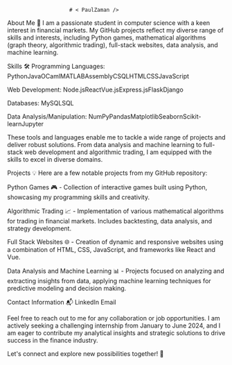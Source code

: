                         # < PaulZaman />
About Me 🚀
I am a passionate student in computer science with a keen interest in financial markets. My GitHub projects reflect my diverse range of skills and interests, including Python games, mathematical algorithms (graph theory, algorithmic trading), full-stack websites, data analysis, and machine learning.

Skills 🛠️
Programming Languages:
PythonJavaOCamlMATLABAssemblyCSQLHTMLCSSJavaScript

Web Development:
Node.jsReactVue.jsExpress.jsFlaskDjango

Databases:
MySQLSQL

Data Analysis/Manipulation:
NumPyPandasMatplotlibSeabornScikit-learnJupyter

These tools and languages enable me to tackle a wide range of projects and deliver robust solutions. From data analysis and machine learning to full-stack web development and algorithmic trading, I am equipped with the skills to excel in diverse domains.

Projects 💡
Here are a few notable projects from my GitHub repository:

Python Games 🎮 - Collection of interactive games built using Python, showcasing my programming skills and creativity.

Algorithmic Trading 📈 - Implementation of various mathematical algorithms for trading in financial markets. Includes backtesting, data analysis, and strategy development.

Full Stack Websites 🌐 - Creation of dynamic and responsive websites using a combination of HTML, CSS, JavaScript, and frameworks like React and Vue.

Data Analysis and Machine Learning 📊 - Projects focused on analyzing and extracting insights from data, applying machine learning techniques for predictive modeling and decision making.

Contact Information 📬
LinkedIn Email

Feel free to reach out to me for any collaboration or job opportunities. I am actively seeking a challenging internship from January to June 2024, and I am eager to contribute my analytical insights and strategic solutions to drive success in the finance industry.

Let's connect and explore new possibilities together! 🤝

